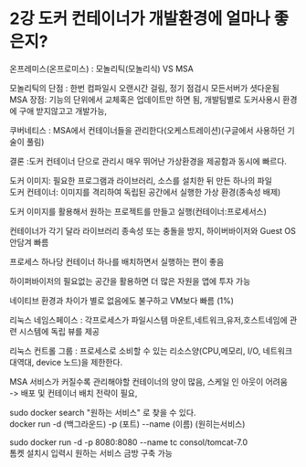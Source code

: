 # 2강  도커 컨테이너가 개발환경에 얼마나 좋은지?    
온프레미스(온프로미스) : 모놀리틱(모놀리식) VS MSA     
     
모놀리틱의 단점 : 한번 컴파일시 오랜시간 걸림, 정기 점검시 모든서버가 셧다운됨     
MSA 장점: 기능의 단위에서 교체혹은 업데이트만 하면 됨, 개발팀별로 도커사용시 환경에 구애 받지않고고 개발가능,     
     
쿠버네티스 : MSA에서 컨테이너들을 관리한다(오케스트레이션)(구글에서 사용하던 기술이 풀림)     
     
결론 :도커 컨테이너 단으로 관리시 매우 뛰어난 가상환경을 제공함과 동시에 빠르다.     
     
도커 이미지: 필요한 프로그램과 라이브러리, 소스를 설치한 뒤 만든 하나의 파일     
도커 컨테이너: 이미지를 격리하여 독립된 공간에서 실행한 가상 환경(종속성 배제)     
     
도커 이미지를 활용해서 원하는 프로젝트를 만들고 실행(컨테이너:프로세서스)      
     
컨테이너가 각기 달라 라이브러리 종속성 또는 충돌을 방지, 하이버바이저와 Guest OS안담겨 빠름     
     
프로세스 하나당 컨테이너 하나를 배치하면서 실행하는 편이 좋음     
     
하이퍼바이저의 필요없는 공간을 활용하면 더 많은 자원을 앱에 투자 가능     
     
네이티브 환경과 차이가 별로 없음에도 불구하고 VM보다 빠름 (1%)     
     
     
     
     
리눅스 네임스페이스 : 각프로세스가 파일시스템 마운트,네트워크,유저,호스트네임에 관련 시스템에 독립 뷰를 제공     
     
리눅스 컨트롤 그룹 : 프로세스로 소비할 수 있는 리소스양(CPU,메모리, I/O, 네트워크 대역대, device 노드)을 제한한다.     
     
     
MSA 서비스가 커질수록 관리해야할 컨테이너의 양이 많음, 스케일 인 아웃이 어려움     
-> 배포 및 컨테이너 배치 전략이 필요,      
     
sudo docker search "원하는 서비스" 로 찾을 수 있다.     
docker run -d (백그라운드) -p (포트) --name (이름) (원히는서비스)     
     
sudo docker run -d -p 8080:8080 --name tc consol/tomcat-7.0     
톰켓 설치시 입력시 원하는 서비스 금방 구축 가능      
     